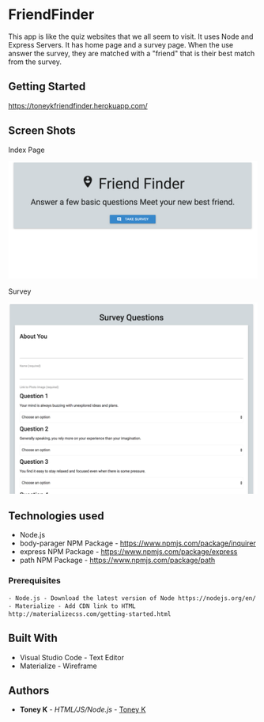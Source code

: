 # FriendFinder
This app is like the quiz websites that we all seem to visit. It uses Node and Express Servers. It has home page and a survey page. When the use answer the survey, they are matched with a "friend" that is their best match from the survey.

## Getting Started
https://toneykfriendfinder.herokuapp.com/

## Screen Shots

Index Page

![Screen shot](app/public/images/Screen-Shot-1.png)

Survey

![Screen shot 2](app/public/images/Screen-Shot-2.png)


## Technologies used
- Node.js
- body-parager NPM Package - https://www.npmjs.com/package/inquirer
- express NPM Package - https://www.npmjs.com/package/express
- path NPM Package - https://www.npmjs.com/package/path

### Prerequisites

```
- Node.js - Download the latest version of Node https://nodejs.org/en/
- Materialize - Add CDN link to HTML http://materializecss.com/getting-started.html
```

## Built With

* Visual Studio Code - Text Editor
* Materialize - Wireframe

## Authors

* **Toney K** - *HTML/JS/Node.js* - [Toney K](https://github.com/ToneyK)